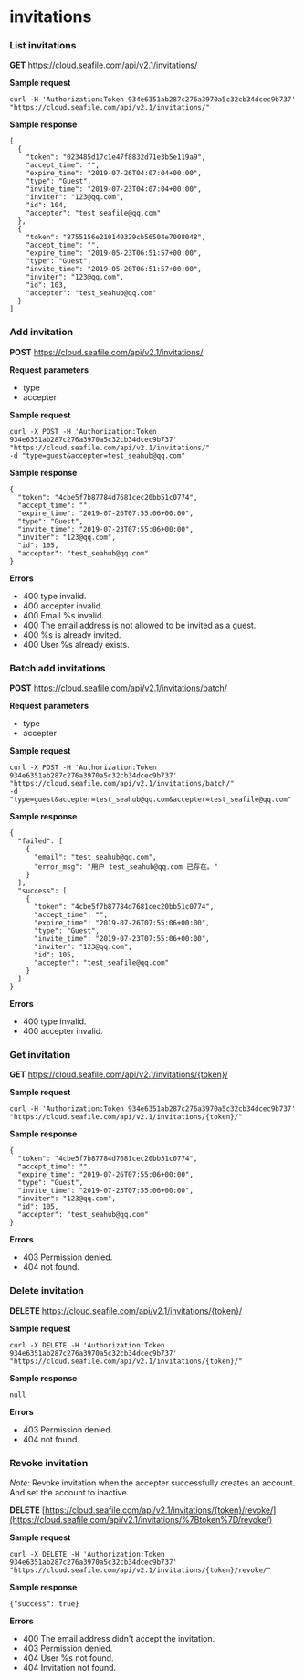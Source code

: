 # invitations


### List invitations

**GET** <https://cloud.seafile.com/api/v2.1/invitations/>

**Sample request**

```
curl -H 'Authorization:Token 934e6351ab287c276a3970a5c32cb34dcec9b737' "https://cloud.seafile.com/api/v2.1/invitations/"

```

**Sample response**

```
[
  {
    "token": "023485d17c1e47f8832d71e3b5e119a9",
    "accept_time": "",
    "expire_time": "2019-07-26T04:07:04+00:00",
    "type": "Guest",
    "invite_time": "2019-07-23T04:07:04+00:00",
    "inviter": "123@qq.com",
    "id": 104,
    "accepter": "test_seafile@qq.com"
  },
  {
    "token": "8755156e210140329cb56504e7008048",
    "accept_time": "",
    "expire_time": "2019-05-23T06:51:57+00:00",
    "type": "Guest",
    "invite_time": "2019-05-20T06:51:57+00:00",
    "inviter": "123@qq.com",
    "id": 103,
    "accepter": "test_seahub@qq.com"
  }
]

```

### Add invitation

**POST** <https://cloud.seafile.com/api/v2.1/invitations/>

**Request parameters**

* type
* accepter

**Sample request**

```
curl -X POST -H 'Authorization:Token 934e6351ab287c276a3970a5c32cb34dcec9b737' "https://cloud.seafile.com/api/v2.1/invitations/"
-d "type=guest&accepter=test_seahub@qq.com"

```

**Sample response**

```
{
  "token": "4cbe5f7b87784d7681cec20bb51c0774",
  "accept_time": "",
  "expire_time": "2019-07-26T07:55:06+00:00",
  "type": "Guest",
  "invite_time": "2019-07-23T07:55:06+00:00",
  "inviter": "123@qq.com",
  "id": 105,
  "accepter": "test_seahub@qq.com"
}

```

**Errors**

* 400 type invalid.
* 400 accepter invalid.
* 400 Email %s invalid.
* 400 The email address is not allowed to be invited as a guest.
* 400 %s is already invited.
* 400 User %s already exists.

### Batch add invitations

**POST** <https://cloud.seafile.com/api/v2.1/invitations/batch/>

**Request parameters**

* type
* accepter

**Sample request**

```
curl -X POST -H 'Authorization:Token 934e6351ab287c276a3970a5c32cb34dcec9b737' "https://cloud.seafile.com/api/v2.1/invitations/batch/"
-d "type=guest&accepter=test_seahub@qq.com&accepter=test_seafile@qq.com"

```

**Sample response**

```
{
  "failed": [
    {
      "email": "test_seahub@qq.com",
      "error_msg": "用户 test_seahub@qq.com 已存在。"
    }
  ],
  "success": [
    {
      "token": "4cbe5f7b87784d7681cec20bb51c0774",
      "accept_time": "",
      "expire_time": "2019-07-26T07:55:06+00:00",
      "type": "Guest",
      "invite_time": "2019-07-23T07:55:06+00:00",
      "inviter": "123@qq.com",
      "id": 105,
      "accepter": "test_seafile@qq.com"
    }
  ]
}

```

**Errors**

* 400 type invalid.
* 400 accepter invalid.

### Get invitation

**GET** <https://cloud.seafile.com/api/v2.1/invitations/{token}/>

**Sample request**

```
curl -H 'Authorization:Token 934e6351ab287c276a3970a5c32cb34dcec9b737' "https://cloud.seafile.com/api/v2.1/invitations/{token}/"

```

**Sample response**

```
{
  "token": "4cbe5f7b87784d7681cec20bb51c0774",
  "accept_time": "",
  "expire_time": "2019-07-26T07:55:06+00:00",
  "type": "Guest",
  "invite_time": "2019-07-23T07:55:06+00:00",
  "inviter": "123@qq.com",
  "id": 105,
  "accepter": "test_seahub@qq.com"
}

```

**Errors**

* 403 Permission denied.
* 404 not found.

### Delete invitation

**DELETE** <https://cloud.seafile.com/api/v2.1/invitations/{token}/>

**Sample request**

```
curl -X DELETE -H 'Authorization:Token 934e6351ab287c276a3970a5c32cb34dcec9b737' "https://cloud.seafile.com/api/v2.1/invitations/{token}/"

```

**Sample response**

```
null

```

**Errors**

* 403 Permission denied.
* 404 not found.

### Revoke invitation

_Note:_ Revoke invitation when the accepter successfully creates an account. And set the account to inactive.

**DELETE** [https://cloud.seafile.com/api/v2.1/invitations/{token}/revoke/](https://cloud.seafile.com/api/v2.1/invitations/%7Btoken%7D/revoke/)

**Sample request**

```
curl -X DELETE -H 'Authorization:Token 934e6351ab287c276a3970a5c32cb34dcec9b737' "https://cloud.seafile.com/api/v2.1/invitations/{token}/revoke/"

```

**Sample response**

```
{"success": true}

```

**Errors**

* 400 The email address didn't accept the invitation.
* 403 Permission denied.
* 404 User %s not found.
* 404 Invitation not found.

